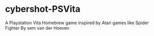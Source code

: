# cybershot-PSVita
A Playstation Vita Homebrew game inspired by Atari games like Spider Fighter
By sem van der Hoeven

